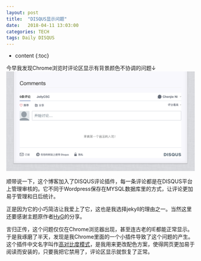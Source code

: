 ```yaml
---
layout: post
title:  "DISQUS显示问题"
date:   2018-04-11 13:03:00
categories: TECH
tags: Daily DISQUS
---
```


* content
{:toc}

今早我发现Chrome浏览时评论区显示有背景颜色不协调的问题↓  
![DISQUS](/mdres/posts/2018/discus_display_issue.png)





顺带说一下，这个博客加入了DISQUS评论插件，每一条评论都是在DISQUS平台上管理审核的。它不同于Wordpress保存在MYSQL数据库里的方式，让评论更加易于管理和日后统计。

正是因为它的小巧简洁让我爱上了它，这也是我选择jekyll的理由之一。当然这里还要感谢主题原作者[HyG](https://github.com/Gaohaoyang)的分享。

言归正传，这个问题仅仅在Chrome浏览器出现，甚至连古老的IE都能正常显示。于是我琢磨了半天，发现是我Chrome里面的一个小插件导致了这个问题的产生。这个插件中文名字叫作[高对比度模式](https://chrome.google.com/webstore/detail/high-contrast/djcfdncoelnlbldjfhinnjlhdjlikmph)，是我用来更改配色方案，使得网页更加易于阅读而安装的，只要我把它禁用了，评论区显示就恢复了正常。
